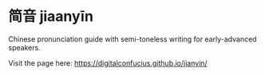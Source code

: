 # 简音 jiaanyīn 
Chinese pronunciation guide with semi-toneless writing for early-advanced speakers.

Visit the page here: https://digitalconfucius.github.io/jianyin/
